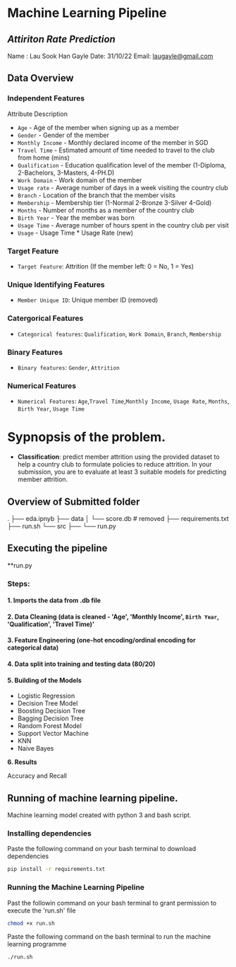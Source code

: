 # Machine Learning Pipeline
## *Attiriton Rate Prediction*
Name : Lau Sook Han Gayle
Date: 31/10/22
Email: laugayle@gmail.com


## Data Overview
### Independent Features

Attribute Description
* `Age` - Age of the member when signing up as a member
* `Gender` - Gender of the member 
* `Monthly Income` - Monthly declared income of the member in SGD
* `Travel Time` - Estimated amount of time needed to travel to the club from home (mins)
* `Qualification` - Education qualification level of the member (1-Diploma, 2-Bachelors, 3-Masters, 4-PH.D)
* `Work Domain` - Work domain of the member
* `Usage rate` - Average number of days in a week visiting the country club
* `Branch` - Location of the branch that the member visits
* `Membership` - Membership tier (1-Normal 2-Bronze 3-Silver 4-Gold)
* `Months` - Number of months as a member of the country club
* `Birth Year` - Year the member was born
* `Usage Time` - Average number of hours spent in the country club per visit
* `Usage` - Usage Time * Usage Rate (new)


### Target Feature
* `Target Feature`: Attrition (If the member left: 0 = No, 1 = Yes)

### Unique Identifying Features
* `Member Unique ID`:  Unique member ID (removed)

### Catergorical Features
* `Categorical features`: `Qualification`, `Work Domain`, `Branch`, `Membership`

### Binary Features
* `Binary features`: `Gender`, `Attrition`

### Numerical Features
* `Numerical Features`: `Age`,`Travel Time`,`Monthly Income`, `Usage Rate`, `Months`, `Birth Year`, `Usage Time`

# Sypnopsis of the problem. 
* **Classification**: predict member attrition using the provided dataset to help a country club to
formulate policies to reduce attrition. In your submission, you are to evaluate at least 3 suitable models
for predicting member attrition.

## Overview of Submitted folder
.
├── eda.ipnyb
├── data
│   └── score.db # removed
├── requirements.txt
├── run.sh
└── src
    ├──
    └── run.py

## Executing the pipeline
**run.py
### Steps:
#### **1. Imports the data from .db file**
#### **2. Data Cleaning (data is cleaned - 'Age', 'Monthly Income', `Birth Year`, 'Qualification', 'Travel Time)'**
#### **3. Feature Engineering (one-hot encoding/ordinal encoding for categorical data)**
#### **4. Data split into training and testing data (80/20)**
#### **5. Building of the Models**

* Logistic Regression
* Decision Tree Model
* Boosting Decision Tree
* Bagging Decision Tree
* Random Forest Model
* Support Vector Machine
* KNN
* Naive Bayes

**6. Results**

Accuracy and Recall


## Running of machine learning pipeline.
Machine learning model created with python 3 and bash script.

### Installing dependencies
Paste the following command on your bash terminal to download dependencies
```sh
pip install -r requirements.txt
```


### Running the Machine Learning Pipeline
Past the followin command on your bash terminal to grant permission to execute the 'run.sh' file
```sh
chmod +x run.sh
```
Paste the following command on the bash terminal to run the machine learning programme
```sh
./run.sh
```







